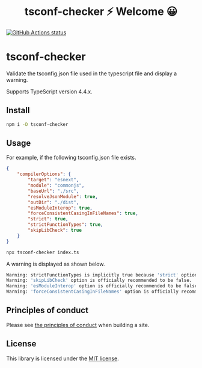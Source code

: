 <h1 align="center">tsconf-checker ⚡ Welcome 😀</h1>

<p align="left">
  <a href="https://github.com/actions/setup-node"><img alt="GitHub Actions status" src="https://github.com/activeguild/classnames-generics/workflows/automatic%20release/badge.svg" style="max-width:100%;"></a>
</p>

# tsconf-checker

Validate the tsconfig.json file used in the typescript file and display a warning.

Supports TypeScript version 4.4.x.

## Install

```bash
npm i -D tsconf-checker
```

## Usage

For example, if the following tsconfig.json file exists.

```json
{
    "compilerOptions": {
        "target": "esnext",
        "module": "commonjs",
        "baseUrl": "./src",
        "resolveJsonModule": true,
        "outDir": "./dist",
        "esModuleInterop": true,
        "forceConsistentCasingInFileNames": true,
        "strict": true,
        "strictFunctionTypes": true,
        "skipLibCheck": true
    }
}
```

```bash
npx tsconf-checker index.ts
```

A warning is displayed as shown below.

```bash
Warning: strictFunctionTypes is implicitly true because 'strict' option is true.
Warning: 'skipLibCheck' option is officially recommended to be false.
Warning: 'esModuleInterop' option is officially recommended to be false.
Warning: 'forceConsistentCasingInFileNames' option is officially recommended to be false.
```

## Principles of conduct

Please see [the principles of conduct](https://github.com/activeguild/tsconf-checker/blob/master/.github/CONTRIBUTING.md) when building a site.

## License

This library is licensed under the [MIT license](https://github.com/activeguild/tsconf-checker/blob/master/LICENSE).
